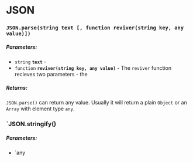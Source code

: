 # JSON

### `JSON.parse(string text [, function reviver(string key, any value)])`

##### Parameters:

* `string` **`text`** - 
* `function` **`reviver(string key, any value)`** - The `reviver` function recieves two parameters - the 

##### Returns:

`JSON.parse()` can return any value. Usually it will return a plain `Object` or an `Array` with element type `any`.

### `JSON.stringify()

##### Parameters:

* `any